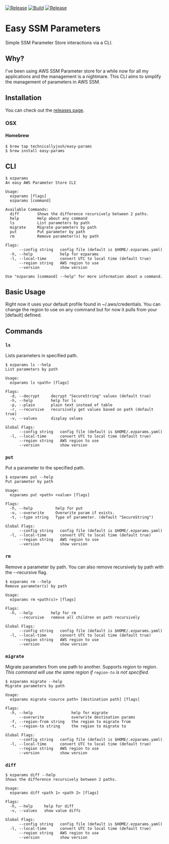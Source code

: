 [![Release](https://img.shields.io/github/release/technicallyjosh/easy-params.svg)](https://github.com/technicallyjosh/easy-params/releases/latest)
[![Build](https://github.com/technicallyjosh/easy-params/workflows/Build/badge.svg)](https://github.com/technicallyjosh/easy-params/actions?query=workflow%3ABuild)
[![Release](https://github.com/technicallyjosh/easy-params/workflows/Release/badge.svg)](https://github.com/technicallyjosh/easy-params/actions?query=workflow%3ARelease)

# Easy SSM Parameters

Simple SSM Parameter Store interactions via a CLI.

## Why?

I've been using AWS SSM Parameter store for a while now for all my applications
and the management is a nightmare. This CLI aims to simplify the management of
parameters in AWS SSM.

## Installation

You can check out the [releases page](https://github.com/technicallyjosh/easy-params/releases).

### OSX

#### Homebrew

```console
$ brew tap technicallyjosh/easy-params
$ brew install easy-params
```

## CLI

```console
$ ezparams
An easy AWS Parameter Store CLI

Usage:
  ezparams [flags]
  ezparams [command]

Available Commands:
  diff        Shows the difference recursively between 2 paths.
  help        Help about any command
  ls          List parameters by path
  migrate     Migrate parameters by path
  put         Put parameter by path
  rm          Remove parameter(s) by path

Flags:
      --config string   config file (default is $HOME/.ezparams.yaml)
  -h, --help            help for ezparams
  -l, --local-time      convert UTC to local time (default true)
      --region string   AWS region to use
      --version         show version

Use "ezparams [command] --help" for more information about a command.
```

## Basic Usage

Right now it uses your default profile found in ~/.aws/credentials. You can change the region to use
on any command but for now it pulls from your [default] defined.

## Commands

### `ls`

Lists parameters in specified path.

```console
$ ezparams ls --help
List parameters by path

Usage:
  ezparams ls <path> [flags]

Flags:
  -d, --decrypt     decrypt "SecureString" values (default true)
  -h, --help        help for ls
  -p, --plain       plain text instead of table
  -r, --recursive   recursively get values based on path (default true)
  -v, --values      display values

Global Flags:
      --config string   config file (default is $HOME/.ezparams.yaml)
  -l, --local-time      convert UTC to local time (default true)
      --region string   AWS region to use
      --version         show version
```

### `put`

Put a parameter to the specified path.

```console
$ ezparams put --help
Put parameter by path

Usage:
  ezparams put <path> <value> [flags]

Flags:
  -h, --help          help for put
  -o, --overwrite     Overwrite param if exists.
  -t, --type string   Type of parameter. (default "SecureString")

Global Flags:
      --config string   config file (default is $HOME/.ezparams.yaml)
  -l, --local-time      convert UTC to local time (default true)
      --region string   AWS region to use
      --version         show version
```

### `rm`

Remove a parameter by path. You can also remove recursively by path with the --recursive flag.

```console
$ ezparams rm --help
Remove parameter(s) by path

Usage:
  ezparams rm <path(s)> [flags]

Flags:
  -h, --help        help for rm
      --recursive   remove all children on path recursively

Global Flags:
      --config string   config file (default is $HOME/.ezparams.yaml)
  -l, --local-time      convert UTC to local time (default true)
      --region string   AWS region to use
      --version         show version
```

### `migrate`

Migrate parameters from one path to another. Supports region to region. _This command will use the
same region if `region-to` is not specified._

```console
$ ezparams migrate --help
Migrate parameters by path

Usage:
  ezparams migrate <source path> [destination path] [flags]

Flags:
  -h, --help                 help for migrate
      --overwrite            overwrite destination params
  -f, --region-from string   the region to migrate from
  -t, --region-to string     the region to migrate to

Global Flags:
      --config string   config file (default is $HOME/.ezparams.yaml)
  -l, --local-time      convert UTC to local time (default true)
      --region string   AWS region to use
      --version         show version
```

### `diff`

```console
$ ezparams diff --help
Shows the difference recursively between 2 paths.

Usage:
  ezparams diff <path 1> <path 2> [flags]

Flags:
  -h, --help     help for diff
  -v, --values   show value diffs

Global Flags:
      --config string   config file (default is $HOME/.ezparams.yaml)
  -l, --local-time      convert UTC to local time (default true)
      --region string   AWS region to use
      --version         show version
```
